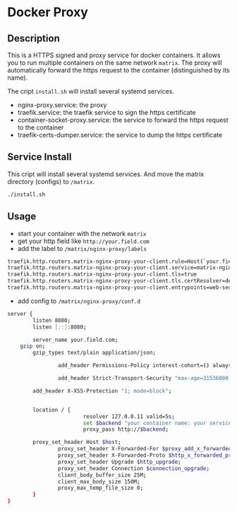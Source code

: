 # Docker Proxy
## Description
This is a HTTPS signed and proxy service for docker containers. It allows you to run multiple containers on the same network `matrix`. 
The proxy will automatically forward the https request to the container (distinguished by its name). 

The cript `install.sh` will install several systemd services.
+ nginx-proxy.service: the proxy
+ traefik.service: the traefik service to sign the https certificate
+ container-socket-proxy.service: the service to forward the https request to the container
+ traefik-certs-dumper.service: the service to dump the https certificate


## Service Install
This cript will install several systemd services. And move the matrix directory (configs) to `/matrix`.
```bash
./install.sh
```

## Usage
+ start your container with the network `matrix`
+ get your http field like `http://your.field.com`
+ add the label to `/matrix/nginx-proxy/labels`
```bash
traefik.http.routers.matrix-nginx-proxy-your-client.rule=Host(`your.field.com`)
traefik.http.routers.matrix-nginx-proxy-your-client.service=matrix-nginx-proxy-web
traefik.http.routers.matrix-nginx-proxy-your-client.tls=true
traefik.http.routers.matrix-nginx-proxy-your-client.tls.certResolver=default
traefik.http.routers.matrix-nginx-proxy-your-client.entrypoints=web-secure
```

+ add config to `/matrix/nginx-proxy/conf.d`
```bash
server {
        listen 8080;
        listen [::]:8080;

        server_name your.field.com;
	gzip on;
        gzip_types text/plain application/json;

                add_header Permissions-Policy interest-cohort=() always;

                add_header Strict-Transport-Security "max-age=31536000; includeSubDomains" always;

        add_header X-XSS-Protection "1; mode=block";


        location / {
                        resolver 127.0.0.11 valid=5s;
                        set $backend "your container name: your service port(service port in container, no need to expose port)";
                        proxy_pass http://$backend;

		proxy_set_header Host $host;
                proxy_set_header X-Forwarded-For $proxy_add_x_forwarded_for;
                proxy_set_header X-Forwarded-Proto $http_x_forwarded_proto;
                proxy_set_header Upgrade $http_upgrade;
                proxy_set_header Connection $connection_upgrade;
                client_body_buffer_size 25M;
                client_max_body_size 150M;
                proxy_max_temp_file_size 0;
        }
}
```